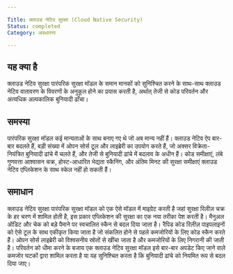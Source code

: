 ```yaml
--- 

Title: क्लाउड नेटिव सुरक्षा (Cloud Native Security)
Status: completed 
Category: अवधारणा 

--- 
```


 

## यह क्या है 

 क्लाउड नेटिव सुरक्षा पारंपरिक सुरक्षा मॉडल के समान मानकों को सुनिश्चित करने के साथ-साथ क्लाउड नेटिव वातावरण के विवरणों के अनुकूल होने का प्रयास करती है, अर्थात् तेजी से कोड परिवर्तन और अत्यधिक अल्पकालिक बुनियादी ढाँचा।

 

## समस्या 

पारंपरिक सुरक्षा मॉडल कई मान्यताओं के साथ बनाए गए थे जो अब मान्य नहीं हैं। क्लाउड नेटिव ऐप बार-बार बदलते हैं, बड़ी संख्या में ओपन सोर्स टूल और लाइब्रेरी का उपयोग करते हैं, जो अक्सर विक्रेता-नियंत्रित बुनियादी ढांचे में चलते हैं, और तेजी से बुनियादी ढांचे में बदलाव के अधीन हैं। कोड समीक्षाएं, लंबे गुणवत्ता आश्वासन चक्र, होस्ट-आधारित भेद्यता स्कैनिंग, और अंतिम मिनट की सुरक्षा समीक्षाएं क्लाउड नेटिव एप्लिकेशन के साथ स्केल नहीं हो सकती हैं। 

 

## समाधान 

क्लाउड नेटिव सुरक्षा पारंपरिक सुरक्षा मॉडल को एक ऐसे मॉडल में माइग्रेट करती है जहां सुरक्षा रिलीज़ चक्र के हर चरण में शामिल होती है, इस प्रकार एप्लिकेशन की सुरक्षा का एक नया तरीका पेश करती है। मैनुअल ऑडिट और चेक को बड़े पैमाने पर स्वचालित स्कैन से बदल दिया जाता है। रैपिड कोड रिलीज़ पाइपलाइनों को ऐसे टूल के साथ एकीकृत किया जाता है जो संकलित होने से पहले कमजोरियों के लिए कोड स्कैन करते हैं। ओपन सोर्स लाइब्रेरी को विश्वसनीय स्रोतों से खींचा जाता है और कमजोरियों के लिए निगरानी की जाती है। परिवर्तन को धीमा करने के बजाय एक क्लाउड नेटिव सुरक्षा मॉडल इसे बार-बार अपडेट किए जाने वाले कमजोर घटकों द्वारा शामिल करता है या यह सुनिश्चित करता है कि बुनियादी ढांचे को नियमित रूप से बदल दिया जाए। 

